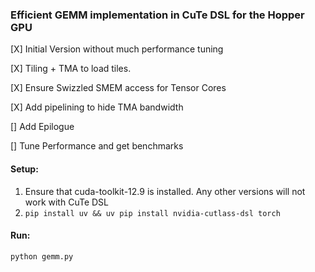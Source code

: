 ### Efficient GEMM implementation in CuTe DSL for the Hopper GPU

[X] Initial Version without much performance tuning

[X] Tiling + TMA to load tiles.

[X] Ensure Swizzled SMEM access for Tensor Cores

[X] Add pipelining to hide TMA bandwidth

[] Add Epilogue

[] Tune Performance and get benchmarks

#### Setup:
1. Ensure that cuda-toolkit-12.9 is installed. Any other versions will not work with CuTe DSL
2. `pip install uv && uv pip install nvidia-cutlass-dsl torch`

#### Run:
```
python gemm.py
```
